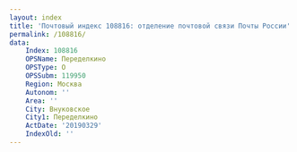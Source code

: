 ```yaml
---
layout: index
title: 'Почтовый индекс 108816: отделение почтовой связи Почты России'
permalink: /108816/
data:
    Index: 108816
    OPSName: Переделкино
    OPSType: О
    OPSSubm: 119950
    Region: Москва
    Autonom: ''
    Area: ''
    City: Внуковское
    City1: Переделкино
    ActDate: '20190329'
    IndexOld: ''
---
```

